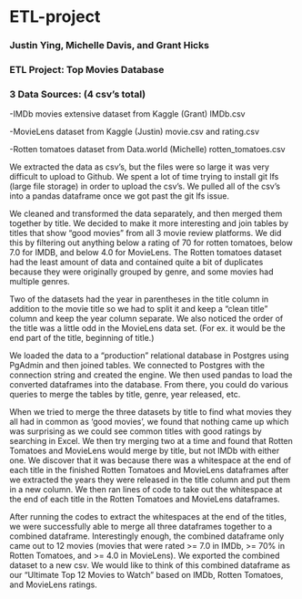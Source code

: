 # ETL-project
### Justin Ying, Michelle Davis, and Grant Hicks
### ETL Project: Top Movies Database

### 3 Data Sources: (4 csv’s total)
-IMDb movies extensive dataset from Kaggle (Grant) IMDb.csv

-MovieLens dataset from Kaggle (Justin) movie.csv and rating.csv

-Rotten tomatoes dataset from Data.world (Michelle) rotten_tomatoes.csv

We extracted the data as csv’s, but the files were so large it was very difficult to upload to Github. We spent a lot of time trying to install git lfs (large file storage) in order to upload the csv’s. We pulled all of the csv’s into a pandas dataframe once we got past the git lfs issue.

We cleaned and transformed the data separately, and then merged them together by title. We decided to make it more interesting and join tables by titles that show “good movies” from all 3 movie review platforms. We did this by filtering out anything below a rating of 70 for rotten tomatoes, below 7.0 for IMDB, and below 4.0 for MovieLens. The Rotten tomatoes dataset had the least amount of data and contained quite a bit of duplicates because they were originally grouped by genre, and some movies had multiple genres. 

Two of the datasets had the year in parentheses in the title column in addition to the movie title so we had to split it and keep a “clean title” column and keep the year column separate. We also noticed the order of the title was a little odd in the MovieLens data set. (For ex. it would be the end part of the title, beginning of title.)

We loaded the data to a “production” relational database in Postgres using PgAdmin and then joined tables. We connected to Postgres with the connection string and created the engine. We then used pandas to load the converted dataframes into the database. From there, you could do various queries to merge the tables by title, genre, year released, etc.

When we tried to merge the three datasets by title to find what movies they all had in common as ‘good movies’, we found that nothing came up which was surprising as we could see common titles with good ratings by searching in Excel. We then try merging two at a time and found that Rotten Tomatoes and MovieLens would merge by title, but not IMDb with either one. We discover that it was because there was a whitespace at the end of each title in the finished Rotten Tomatoes and MovieLens dataframes after we extracted the years they were released in the title column and put them in a new column. We then ran lines of code to take out the whitespace at the end of each title in the Rotten Tomatoes and MovieLens dataframes.

After running the codes to extract the whitespaces at the end of the titles, we were successfully able to merge all three dataframes together to a combined dataframe. Interestingly enough, the combined dataframe only came out to 12 movies (movies that were rated >= 7.0 in IMDb, >= 70% in Rotten Tomatoes, and >= 4.0 in MovieLens). We exported the combined dataset to a new csv. We would like to think of this combined dataframe as our “Ultimate Top 12 Movies to Watch” based on IMDb, Rotten Tomatoes, and MovieLens ratings.

